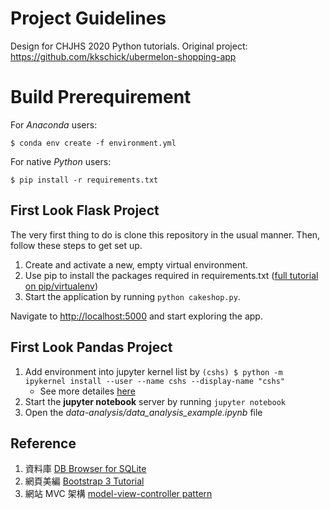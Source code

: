Project Guidelines
==================

Design for CHJHS 2020 Python tutorials.
Original project: https://github.com/kkschick/ubermelon-shopping-app

Build Prerequirement
====================

For *Anaconda* users:

```shell=
$ conda env create -f environment.yml
```

For native *Python* users:

```shell=
$ pip install -r requirements.txt
```

First Look Flask Project
-------------------------

The very first thing to do is clone this repository in the usual manner. Then, follow these steps to get set up.

1. Create and activate a new, empty virtual environment.
2. Use pip to install the packages required in requirements.txt ([full tutorial on pip/virtualenv](http://www.dabapps.com/blog/introduction-to-pip-and-virtualenv-python/))
3. Start the application by running `python cakeshop.py`.

Navigate to [http://localhost:5000](http://localhost:5000) and start exploring the app.

First Look Pandas Project
--------------------------

1. Add environment into jupyter kernel list by `(cshs) $ python -m ipykernel install --user --name cshs --display-name "cshs"`
    - See more detailes [here](https://medium.com/pyradise/jupyter-notebook-tricks-kernels-9350502ccb69)
2. Start the **jupyter notebook** server by running `jupyter notebook`
3. Open the *data-analysis/data_analysis_example.ipynb* file

Reference
---------

1. 資料庫 [DB Browser for SQLite](https://sqlitebrowser.org/)
2. 網頁美編 [Bootstrap 3 Tutorial](https://www.w3schools.com/bootstrap/default.asp)
3. 網站 MVC 架構 [model-view-controller pattern](http://en.wikipedia.org/wiki/Model-view-controller)
